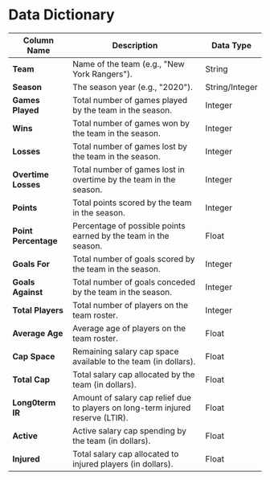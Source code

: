 # Data Dictionary

| **Column Name**       | **Description**                                                                 | **Data Type** |
|------------------------|---------------------------------------------------------------------------------|---------------|
| **Team**              | Name of the team (e.g., "New York Rangers").                                     | String        |
| **Season**            | The season year (e.g., "2020").                                                 | String/Integer|
| **Games Played**      | Total number of games played by the team in the season.                         | Integer       |
| **Wins**              | Total number of games won by the team in the season.                            | Integer       |
| **Losses**            | Total number of games lost by the team in the season.                           | Integer       |
| **Overtime Losses**   | Total number of games lost in overtime by the team in the season.               | Integer       |
| **Points**            | Total points scored by the team in the season.                                  | Integer       |
| **Point Percentage**  | Percentage of possible points earned by the team in the season.                 | Float         |
| **Goals For**         | Total number of goals scored by the team in the season.                         | Integer       |
| **Goals Against**     | Total number of goals conceded by the team in the season.                       | Integer       |
| **Total Players**     | Total number of players on the team roster.                                     | Integer       |
| **Average Age**       | Average age of players on the team roster.                                      | Float         |
| **Cap Space**         | Remaining salary cap space available to the team (in dollars).                 | Float         |
| **Total Cap**         | Total salary cap allocated by the team (in dollars).                           | Float         |
| **Long0term IR**      | Amount of salary cap relief due to players on long-term injured reserve (LTIR). | Float         |
| **Active**            | Active salary cap spending by the team (in dollars).                           | Float         |
| **Injured**           | Total salary cap allocated to injured players (in dollars).                    | Float         |
